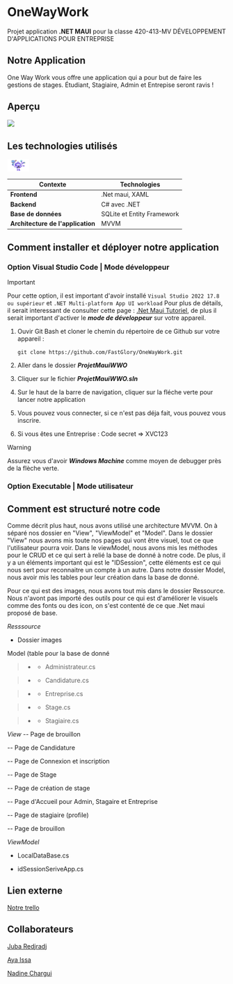 # OneWayWork
Projet application **.NET MAUI** pour la classe 420-413-MV DÉVELOPPEMENT D'APPLICATIONS POUR ENTREPRISE

## Notre Application
One Way Work vous offre une application qui a pour but de faire les gestions de stages. Étudiant, Stagiaire, Admin et Entrepise seront ravis !

## Aperçu
![](https://github.com/FastGlory/OneWayWork/blob/main/apercuApp/MauiApp12024-05-1107-58-07-ezgif.com-video-to-gif-converter%20(1).gif)

## Les technologies utilisés 

<img src="https://github.com/FastGlory/OneWayWork/blob/main/apercuApp/dotnet-bot-maui-cross-platform-development.png" alt="image" width="10%" height="auto">

| Contexte  | Technologies |
| ------------- | ------------- |
| **Frontend** | .Net maui, XAML |                                       
| **Backend** | C# avec .NET |
| **Base de données** | SQLite et Entity Framework |
| **Architecture de l'application** | MVVM |

## Comment installer et déployer notre application

### Option Visual Studio Code | Mode développeur
> [!IMPORTANT]
> Pour cette option, il est important d'avoir installé `Visual Studio 2022 17.8 ou supérieur` et `.NET Multi-platform App UI workload`
>  Pour plus de détails, il serait interessant de consulter cette page : [.Net Maui Tutoriel](https://dotnet.microsoft.com/en-us/learn/maui/first-app-tutorial/install), de plus il serait important d'activer le ***mode de développeur*** sur votre appareil.

1. Ouvir Git Bash et cloner le chemin du répertoire de ce Github sur votre appareil : 
   ```
   git clone https://github.com/FastGlory/OneWayWork.git
   ```
2. Aller dans le dossier ***ProjetMauiWWO***

3. Cliquer sur le fichier ***ProjetMauiWWO.sln***

4. Sur le haut de la barre de navigation, cliquer sur la fléche verte pour lancer notre application

5. Vous pouvez vous connecter, si ce n'est pas déja fait, vous pouvez vous inscrire.
  
7. Si vous êtes une Entreprise : Code secret => XVC123


> [!WARNING]
> Assurez vous d'avoir ***Windows Machine*** comme moyen de debugger près de la flèche verte.


### Option Executable | Mode utilisateur



## Comment est structuré notre code

Comme décrit plus haut, nous avons utilisé une architecture MVVM. On à séparé nos dossier en "View", "ViewModel" et "Model". Dans le dossier "View" nous avons mis toute nos pages qui vont être visuel, tout ce que l'utilisateur pourra voir. Dans le viewModel, nous avons mis les méthodes pour le CRUD et ce qui sert à relié la base de donné à notre code. De plus, il y a un éléments important qui est le "IDSession", cette éléments est ce qui nous sert pour reconnaitre un compte à un autre. Dans notre dossier Model, nous avoir mis les tables pour leur création dans la base de donné.

Pour ce qui est des images, nous avons tout mis dans le dossier Ressource. Nous n'avont pas importé des outils pour ce qui est d'améliorer le visuels comme des fonts ou des icon, on s'est contenté de ce que .Net maui proposé de base.

*Resssource*

- Dossier images

Model (table pour la base de donné

 >*  - Administrateur.cs
   
 >*  - Candidature.cs
   
 >* - Entreprise.cs
   
 >* - Stage.cs
   
 >* - Stagiaire.cs

*View*
   -- Page de brouillon 
   
   -- Page de Candidature 
   
   -- Page de Connexion et inscription 
   
   -- Page de Stage 
   
   -- Page de création de stage
   
   -- Page d'Accueil pour Admin, Stagaire et Entreprise
   
   -- Page de stagiaire (profile) 
   
   -- Page de brouillon 

*ViewModel*

   - LocalDataBase.cs
   
   - idSessionSeriveApp.cs




## Lien externe
[Notre trello](https://trello.com/invite/b/RDL4M1o0/ATTI6310eb61ccd7765e676c0b5163f53407686A2745/onewaywork)


## Collaborateurs
[Juba Redjradj](https://github.com/FastGlory)

[Aya Issa](https://github.com/AyaIssa1)

[Nadine Chargui](https://github.com/Nchargui)

